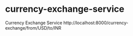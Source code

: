 # currency-exchange-service

Currency Exchange Service
http://localhost:8000/currency-exchange/from/USD/to/INR
